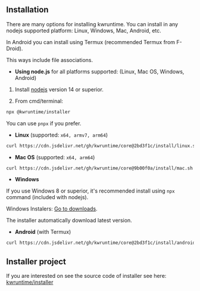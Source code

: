 ## Installation

There are many options for installing kwruntime. You can install in any nodejs supported platform: Linux, Windows, Mac, Android, etc.

In Android you can install using Termux  (recommended Termux from F-Droid).

This ways include file associations. 

* **Using node.js** for all platforms supported: (Linux, Mac OS, Windows, Android)

1. Install [nodejs](https://nodejs.org/en/download/) version 14 or superior.

2. From cmd/terminal:
 
```bash
npx @kwruntime/installer
``` 

You can use `pnpx` if you prefer.


* **Linux** (supported: ```x64, armv7, arm64```)

```bash
curl https://cdn.jsdelivr.net/gh/kwruntime/core@2bd3f1c/install/linux.sh | bash
``` 

* **Mac OS** (supported: ```x64, arm64```)

```bash
curl https://cdn.jsdelivr.net/gh/kwruntime/core@9b00f0a/install/mac.sh | bash
``` 

* **Windows** 

If you use Windows 8 or superior, it's recommended install using `npx` command (included with nodejs).

Windows Instalers: [Go to downloads](https://github.com/kwruntime/installer/releases).

The installer automatically download latest version.


* **Android** (with Termux)

```bash 
curl https://cdn.jsdelivr.net/gh/kwruntime/core@2bd3f1c/install/android.sh | bash
```

## Installer project

If you are interested on see the source code of installer see here: [kwruntime/installer](https://github.com/kwruntime/installer)